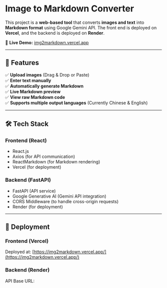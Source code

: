 # Image to Markdown Converter

This project is a **web-based tool** that converts **images and text** into **Markdown format** using Google Gemini API. The front end is deployed on **Vercel**, and the backend is deployed on **Render**.

🔗 **Live Demo:** [img2markdown.vercel.app](https://img2markdown.vercel.app/)

---

## 🚀 Features

✅ **Upload images** (Drag & Drop or Paste)  
✅ **Enter text manually**  
✅ **Automatically generate Markdown**  
✅ **Live Markdown preview**  
✅ **View raw Markdown code**  
✅ **Supports multiple output languages** (Currently Chinese & English)  

---

## 🛠️ Tech Stack

### Frontend (React)
- React.js
- Axios (for API communication)
- ReactMarkdown (for Markdown rendering)
- Vercel (for deployment)

### Backend (FastAPI)
- FastAPI (API service)
- Google Generative AI (Gemini API integration)
- CORS Middleware (to handle cross-origin requests)
- Render (for deployment)

---

## 🔧 Deployment

### Frontend (Vercel)
Deployed at: [https://img2markdown.vercel.app/](https://img2markdown.vercel.app/)

### Backend (Render)
API Base URL:
